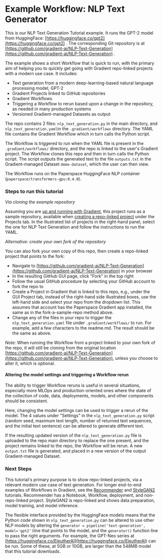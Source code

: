 # Example Workflow: NLP Text Generator

This is our NLP Text Generation Tutorial example. It runs the GPT-2 model from HuggingFace: [https://huggingface.co/gpt2](https://huggingface.co/gpt2) . The corresponding Git repository is at [https://github.com/gradient-ai/NLP-Text-Generation](https://github.com/gradient-ai/NLP-Text-Generation) .

The example shows a short Workflow that is quick to run, with the primary aim of helping you to quickly get going with Gradient repo-linked projects with a modern use case. It includes:

* Text generation from a modern deep-learning-based natural language processing model, GPT-2
* Gradient Projects linked to GitHub repositories
* Gradient Workflows
* Triggering a Workflow to rerun based upon a change in the repository, as needed in many production systems
* Versioned Gradient-managed Datasets as output

The repo contains 2 files: `nlp_text_generation.py` in the main directory, and `nlp_text_generation.yaml`in the `.gradient/workflows` directory. The YAML file contains the Gradient Workflow which in turn calls the Python script.

The Workflow is triggered to run when the YAML file is present in the `.gradient/workflows/` directory, and the repo is linked to the user's Gradient project. The Workflow clones this repo and then in turn calls the Python script. The script outputs the generated text to the file `outputs.txt` in the Gradient-managed Dataset `demo-dataset`, which the user can then view.

The Workflow runs on the Paperspace HuggingFace NLP container \(`paperspace/transformers-gpu:0.4.0`\).

### Steps to run this tutorial

_Via cloning the example repository_

Assuming you are [up and running with Gradient](https://docs.paperspace.com/gradient/get-started/quick-start), this project runs as a sample repository, available when [creating a repo-linked project](https://docs.paperspace.com/gradient/get-started/quick-start#first-create-a-project) under the Projects tab. In the illustrated list of projects in the right-hand panel, select the one for NLP Text Generation and follow the instructions to run the YAML.

_Alternative: create your own fork of the repository_

You can also fork your own copy of this repo, then create a repo-linked project that points to the fork:

* Navigate to [https://github.com/gradient-ai/NLP-Text-Generation](https://github.com/gradient-ai/NLP-Text-Generation) in your browser
* In the resulting GitHub GUI page, click "Fork" in the top right
* Follow the usual GitHub procedure by selecting your GitHub account to fork the repo to
* Create a Project in Gradient that is linked to this repo, e.g., under the GUI Project tab, instead of the right-hand side illustrated boxes, use the left-hand side and select your repo from the dropdown list. This assumes that account has the Paperspace Gradient app installed, the same as in the fork-a-sample-repo method above.
* Change any of the files in your repo to trigger the `nlp_text_generation.yaml` file under `.gradient/workflows/` to run. For example, add a few characters to the readme.md. The result should be the same as above.

_Note_: When running the Workflow from a project linked to your own fork of the repo, it will still be cloning from the original location [https://github.com/gradient-ai/NLP-Text-Generation](https://github.com/gradient-ai/NLP-Text-Generation), unless you choose to alter it, which is optional.

#### Altering the model settings and triggering a Workflow rerun

The ability to trigger Workflow reruns is useful in several situations, especially more MLOps and production-oriented ones where the state of the collection of code, data, deployments, models, and other components should be consistent.

Here, changing the model settings can be used to trigger a rerun of the model. The 4 values under "Settings" in the `nlp_text_generation.py` script \(random seed, maximum text length, number of returned text sequences, and the initial text sentence\) can be altered to generate different text.

If the resulting updated version of the `nlp_text_generation.py` file is uploaded to the repo main directory to replace the one present, and the project remains linked to the repo, the Workflow will be rerun. A new `output.txt` file is generated, and placed in a new version of the output Gradient-managed Dataset.

### Next Steps

This tutorial's primary purpose is to show repo-linked projects, via a relevant modern use case of text generation. For longer end-to-end examples of Workflows in Gradient, see the [Recommender](https://docs.paperspace.com/gradient/get-started/tutorials-list/end-to-end-example) and [StyleGAN2](https://docs.paperspace.com/gradient/get-started/tutorials-list/workflows-sample-project) tutorials. Recommender has a Notebook, Workflow, deployment, and non-repo-linked project. StyleGAN2 is repo-linked and shows data preparation, model training, and model inference.

The flexible interface provided by the HuggingFace models means that the Python code shown in `nlp_text_generation.py` can be altered to use other NLP models by altering the `generator = pipeline('text-generation', model='gpt2')`line that points to the model, and the `generator()` function line to pass the right arguments. For example, the GPT-Neo series at [https://huggingface.co/EleutherAI](https://huggingface.co/EleutherAI) can be run. Some of these, at 5GB or 10GB, are larger than the 548MB model that this tutorial downloads.

